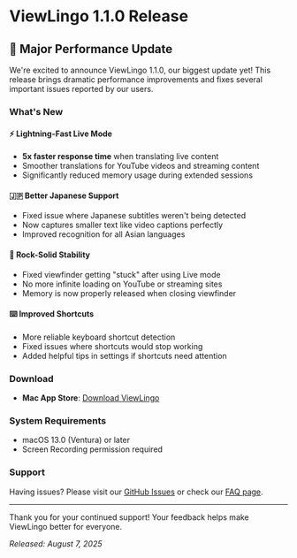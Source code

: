 # ViewLingo 1.1.0 Release

## 🎉 Major Performance Update

We're excited to announce ViewLingo 1.1.0, our biggest update yet! This release brings dramatic performance improvements and fixes several important issues reported by our users.

### What's New

#### ⚡ Lightning-Fast Live Mode
- **5x faster response time** when translating live content
- Smoother translations for YouTube videos and streaming content
- Significantly reduced memory usage during extended sessions

#### 🇯🇵 Better Japanese Support
- Fixed issue where Japanese subtitles weren't being detected
- Now captures smaller text like video captions perfectly
- Improved recognition for all Asian languages

#### 🎯 Rock-Solid Stability
- Fixed viewfinder getting "stuck" after using Live mode
- No more infinite loading on YouTube or streaming sites
- Memory is now properly released when closing viewfinder

#### ⌨️ Improved Shortcuts
- More reliable keyboard shortcut detection
- Fixed issues where shortcuts would stop working
- Added helpful tips in settings if shortcuts need attention

### Download

- **Mac App Store**: [Download ViewLingo](https://apps.apple.com/kr/app/viewlingo-%EC%8B%A4%EC%8B%9C%EA%B0%84-%ED%99%94%EB%A9%B4-%EB%B2%88%EC%97%AD%EA%B8%B0/id6749508592?mt=12)

### System Requirements

- macOS 13.0 (Ventura) or later
- Screen Recording permission required

### Support

Having issues? Please visit our [GitHub Issues](https://github.com/puritysb/ViewLingo/issues) or check our [FAQ page](https://puritysb.github.io/ViewLingo/faq).

---

Thank you for your continued support! Your feedback helps make ViewLingo better for everyone.

*Released: August 7, 2025*